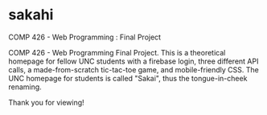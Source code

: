 # sakahi
COMP 426 - Web Programming : Final Project

COMP 426 - Web Programming Final Project. This is a theoretical homepage for fellow UNC students with a firebase login, three different API calls, a made-from-scratch tic-tac-toe game, and mobile-friendly CSS. The UNC homepage for students is called "Sakai", thus the tongue-in-cheek renaming.

Thank you for viewing!